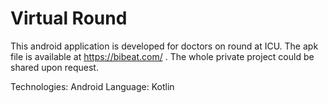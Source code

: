# Virtual Round

This android application is developed for doctors on round at ICU. The apk file is available at https://bibeat.com/ .
The whole private project could be shared upon request.

Technologies: Android
Language: Kotlin
